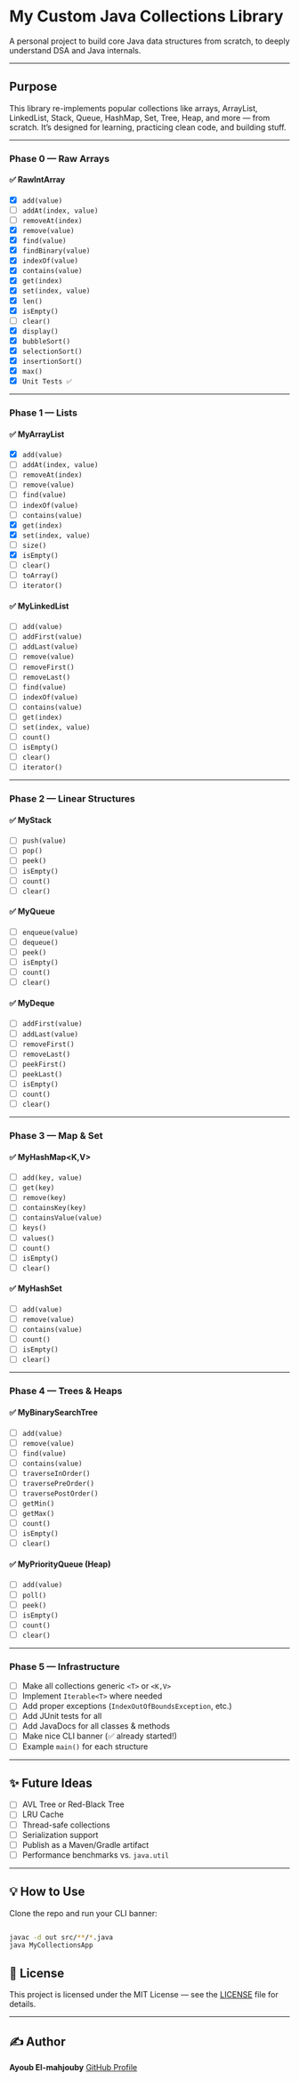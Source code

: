 # My Custom Java Collections Library

A personal project to build core Java data structures from scratch, to deeply understand DSA and Java internals.

---

## Purpose

This library re-implements popular collections like arrays, ArrayList, LinkedList, Stack, Queue, HashMap, Set, Tree, Heap, and more — from scratch.
It’s designed for learning, practicing clean code, and building stuff.

---

### **Phase 0 — Raw Arrays**

#### ✅ RawIntArray
- [X] `add(value)`
- [ ] `addAt(index, value)`
- [ ] `removeAt(index)`
- [X] `remove(value)`
- [X] `find(value)`
- [X] `findBinary(value)`
- [X] `indexOf(value)`
- [X] `contains(value)`
- [X] `get(index)`
- [X] `set(index, value)`
- [X] `len()`
- [X] `isEmpty()`
- [ ] `clear()`
- [X] `display()`
- [X] `bubbleSort()`
- [X] `selectionSort()`
- [X] `insertionSort()`
- [X] `max()`
- [X] `Unit Tests ✅`

---

### **Phase 1 — Lists**

#### ✅ MyArrayList<T>
- [X] `add(value)`
- [ ] `addAt(index, value)`
- [ ] `removeAt(index)`
- [ ] `remove(value)`
- [ ] `find(value)`
- [ ] `indexOf(value)`
- [ ] `contains(value)`
- [X] `get(index)`
- [X] `set(index, value)`
- [ ] `size()`
- [X] `isEmpty()`
- [ ] `clear()`
- [ ] `toArray()`
- [ ] `iterator()`

#### ✅ MyLinkedList<T>
- [ ] `add(value)`
- [ ] `addFirst(value)`
- [ ] `addLast(value)`
- [ ] `remove(value)`
- [ ] `removeFirst()`
- [ ] `removeLast()`
- [ ] `find(value)`
- [ ] `indexOf(value)`
- [ ] `contains(value)`
- [ ] `get(index)`
- [ ] `set(index, value)`
- [ ] `count()`
- [ ] `isEmpty()`
- [ ] `clear()`
- [ ] `iterator()`

---

### **Phase 2 — Linear Structures**

#### ✅ MyStack<T>
- [ ] `push(value)`
- [ ] `pop()`
- [ ] `peek()`
- [ ] `isEmpty()`
- [ ] `count()`
- [ ] `clear()`

#### ✅ MyQueue<T>
- [ ] `enqueue(value)`
- [ ] `dequeue()`
- [ ] `peek()`
- [ ] `isEmpty()`
- [ ] `count()`
- [ ] `clear()`

#### ✅ MyDeque<T>
- [ ] `addFirst(value)`
- [ ] `addLast(value)`
- [ ] `removeFirst()`
- [ ] `removeLast()`
- [ ] `peekFirst()`
- [ ] `peekLast()`
- [ ] `isEmpty()`
- [ ] `count()`
- [ ] `clear()`

---

### **Phase 3 — Map & Set**

#### ✅ MyHashMap<K,V>
- [ ] `add(key, value)`
- [ ] `get(key)`
- [ ] `remove(key)`
- [ ] `containsKey(key)`
- [ ] `containsValue(value)`
- [ ] `keys()`
- [ ] `values()`
- [ ] `count()`
- [ ] `isEmpty()`
- [ ] `clear()`

#### ✅ MyHashSet<T>
- [ ] `add(value)`
- [ ] `remove(value)`
- [ ] `contains(value)`
- [ ] `count()`
- [ ] `isEmpty()`
- [ ] `clear()`

---

### **Phase 4 — Trees & Heaps**

#### ✅ MyBinarySearchTree<T>
- [ ] `add(value)`
- [ ] `remove(value)`
- [ ] `find(value)`
- [ ] `contains(value)`
- [ ] `traverseInOrder()`
- [ ] `traversePreOrder()`
- [ ] `traversePostOrder()`
- [ ] `getMin()`
- [ ] `getMax()`
- [ ] `count()`
- [ ] `isEmpty()`
- [ ] `clear()`

#### ✅ MyPriorityQueue<T> (Heap)
- [ ] `add(value)`
- [ ] `poll()`
- [ ] `peek()`
- [ ] `isEmpty()`
- [ ] `count()`
- [ ] `clear()`

---

### **Phase 5 — Infrastructure**

- [ ] Make all collections generic `<T>` or `<K,V>`
- [ ] Implement `Iterable<T>` where needed
- [ ] Add proper exceptions (`IndexOutOfBoundsException`, etc.)
- [ ] Add JUnit tests for all
- [ ] Add JavaDocs for all classes & methods
- [ ] Make nice CLI banner (✅ already started!)
- [ ] Example `main()` for each structure

---

## ✨ **Future Ideas**

- [ ] AVL Tree or Red-Black Tree
- [ ] LRU Cache
- [ ] Thread-safe collections
- [ ] Serialization support
- [ ] Publish as a Maven/Gradle artifact
- [ ] Performance benchmarks vs. `java.util`

---

## 💡 How to Use

Clone the repo and run your CLI banner:

```bash

javac -d out src/**/*.java
java MyCollectionsApp
```

## 📜 License

This project is licensed under the MIT License — see the [LICENSE](LICENSE) file for details.

---

## ✍️ Author

**Ayoub El-mahjouby**
[GitHub Profile](https://github.com/ayoubMah)
